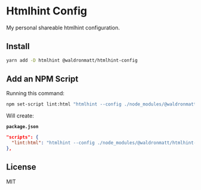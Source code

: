 # Htmlhint Config

My personal shareable htmlhint configuration.

## Install

```bash
yarn add -D htmlhint @waldronmatt/htmlhint-config
```

## Add an NPM Script

Running this command:

```bash
npm set-script lint:html "htmlhint --config ./node_modules/@waldronmatt/htmlhint-config/index.json **/*.html"
```

Will create:

**`package.json`**

```json
"scripts": {
  "lint:html": "htmlhint --config ./node_modules/@waldronmatt/htmlhint-config/index.json **/*.html"
},
```

## License

MIT
